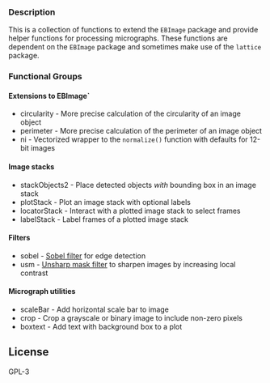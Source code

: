 ### Description  
This is a collection of functions to extend the `EBImage` package and provide helper functions for  processing micrographs. These functions are dependent on the `EBImage` package and sometimes make use of the `lattice` package.

### Functional Groups  
#### Extensions to EBImage` 
* circularity - More precise calculation of the circularity of an image object
* perimeter - More precise calculation of the perimeter of an image object
* ni - Vectorized wrapper to the `normalize()` function with defaults for 12-bit images

#### Image stacks  
* stackObjects2 - Place detected objects *with* bounding box in an image stack
* plotStack - Plot an image stack with optional labels
* locatorStack - Interact with a plotted image stack to select frames
* labelStack - Label frames of a plotted image stack

#### Filters  
* sobel - [Sobel filter](https://en.wikipedia.org/wiki/Sobel_operator) for edge detection
* usm - [Unsharp mask filter](https://en.wikipedia.org/wiki/Unsharp_masking) to sharpen images by increasing local contrast

#### Micrograph utilities  
* scaleBar - Add horizontal scale bar to image
* crop - Crop a grayscale or binary image to include non-zero pixels
* boxtext - Add text with background box to a plot

## License  
GPL-3